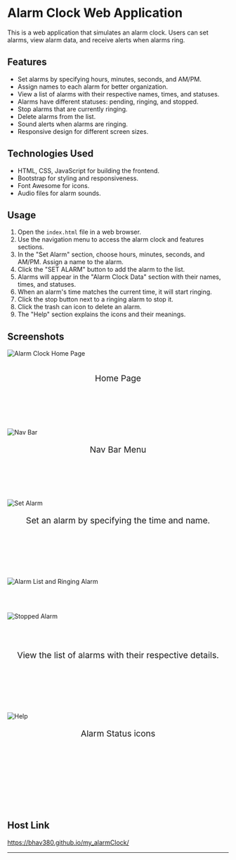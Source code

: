 # Alarm Clock Web Application

This is a web application that simulates an alarm clock. Users can set alarms, view alarm data, and receive alerts when alarms ring.

## Features

- Set alarms by specifying hours, minutes, seconds, and AM/PM.
- Assign names to each alarm for better organization.
- View a list of alarms with their respective names, times, and statuses.
- Alarms have different statuses: pending, ringing, and stopped.
- Stop alarms that are currently ringing.
- Delete alarms from the list.
- Sound alerts when alarms are ringing.
- Responsive design for different screen sizes.

## Technologies Used

- HTML, CSS, JavaScript for building the frontend.
- Bootstrap for styling and responsiveness.
- Font Awesome for icons.
- Audio files for alarm sounds.

## Usage

1. Open the `index.html` file in a web browser.
2. Use the navigation menu to access the alarm clock and features sections.
3. In the "Set Alarm" section, choose hours, minutes, seconds, and AM/PM. Assign a name to the alarm.
4. Click the "SET ALARM" button to add the alarm to the list.
5. Alarms will appear in the "Alarm Clock Data" section with their names, times, and statuses.
6. When an alarm's time matches the current time, it will start ringing.
7. Click the stop button next to a ringing alarm to stop it.
8. Click the trash can icon to delete an alarm.
9. The "Help" section explains the icons and their meanings.

## Screenshots

![Alarm Clock Home Page](https://github.com/bhav380/my_alarmClock/blob/main/screenshotsReadme/home.jpg)  
<br>

<p style="text-align:center;font-size:1.2rem;">Home Page</p>
<br/>
<br/>
<br/>
<br/>

  
    
      
        




![Nav Bar](https://github.com/bhav380/my_alarmClock/blob/main/screenshotsReadme/nav.jpg) 
<br> 

<p style="text-align:center;font-size:1.2rem;">Nav Bar Menu </p>

<br/>
<br/>
<br/>
<br/>

  
    
      
        



![Set Alarm](https://github.com/bhav380/my_alarmClock/blob/main/screenshotsReadme/setAlarm.jpg) 
<br> 
<p style="text-align:center;font-size:1.2rem;">Set an alarm by specifying the time and name. </p>


<br/>
<br/>
<br/>   
<br/>
<br/>

  
    
      
        
          




![Alarm List and Ringing Alarm](https://github.com/bhav380/my_alarmClock/blob/main/screenshotsReadme/alarmData.jpg)


<br/>
<br/>

![Stopped Alarm](https://github.com/bhav380/my_alarmClock/blob/main/screenshotsReadme/data2.jpg) 

<br/>
<br/>

<p style="text-align:center;font-size:1.2rem;">View the list of alarms with their respective details.  </p>



<br/>
<br/>
<br/>
<br/>
<br/>




![Help](https://github.com/bhav380/my_alarmClock/blob/main/screenshotsReadme/help.jpg) 
<br>
<p style="text-align:center;font-size:1.2rem;">Alarm Status icons   </p> 
<br/>
<br/>
<br/>
<br/>
<br/>


  
    
      
        
          




<br>
<br>
<br>

## Host Link  

https://bhav380.github.io/my_alarmClock/

---




